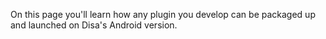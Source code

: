 On this page you'll learn how any plugin you develop can be packaged up and launched on Disa's Android version.





